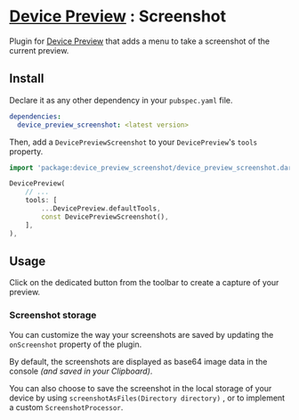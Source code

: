 # [Device Preview](https://pub.dev/packages/device_preview) : Screenshot

Plugin for [Device Preview](https://pub.dev/packages/device_preview) that adds a menu to take a screenshot of the current preview.

## Install

Declare it as any other dependency in your `pubspec.yaml` file.

```yaml
dependencies:
  device_preview_screenshot: <latest version>
```

Then, add a `DevicePreviewScreenshot` to your `DevicePreview`'s `tools` property.

```dart
import 'package:device_preview_screenshot/device_preview_screenshot.dart';

DevicePreview(
    // ...
    tools: [
        ...DevicePreview.defaultTools,
        const DevicePreviewScreenshot(),
    ],
),
```

## Usage

Click on the dedicated button from the toolbar to create a capture of your preview.

### Screenshot storage

You can customize the way your screenshots are saved by updating the `onScreenshot` property of the plugin.

By default, the screenshots are displayed as base64 image data in the console *(and saved in your Clipboard)*.

You can also choose to save the screenshot in the local storage of your device by using `screenshotAsFiles(Directory directory)` , or to implement a custom `ScreenshotProcessor`.
